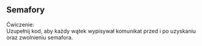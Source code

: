 Semafory
-
Ćwiczenie:\
Uzupełnij kod, aby każdy wątek wypisywał komunikat przed i po uzyskaniu oraz zwolnieniu semafora.